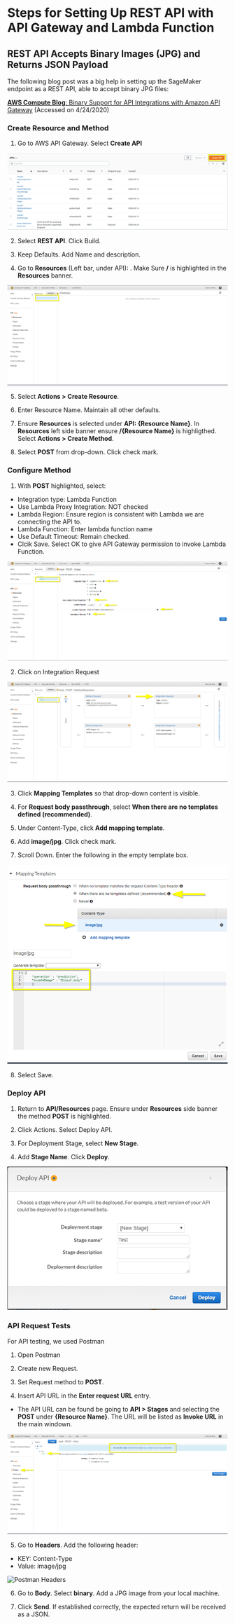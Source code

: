 # Steps for Setting Up REST API with API Gateway and Lambda Function
## REST API Accepts Binary Images (JPG) and Returns JSON Payload

The following blog post was a big help in setting up the SageMaker endpoint as a REST API, able to accept binary JPG files: 

[**AWS Compute Blog**: Binary Support for API Integrations with Amazon API Gateway](https://aws.amazon.com/blogs/compute/binary-support-for-api-integrations-with-amazon-api-gateway/) (Accessed on 4/24/2020)

### Create Resource and Method
1. Go to AWS API Gateway. Select **Create API**

![Create API](images/1_create_api.png)

2. Select **REST API**. Click Build.

3. Keep Defaults. Add Name and description.

4. Go to **Resources** (Left bar, under API): . Make Sure **/** is highlighted in the **Resources** banner.

![Create Resource](images/2_create_resource.png)

5. Select **Actions > Create Resource**.
 
6. Enter Resource Name. Maintain all other defaults.

7. Ensure **Resources** is selected under __API: {Resource Name}__. In **Resources** left side banner ensure **/{Resource Name}** is highligthed. Select **Actions > Create Method**.

8. Select **POST** from drop-down. Click check mark.

### Configure Method
1. With **POST** highlighted, select:
* Integration type: Lambda Function
* Use Lambda Proxy Integration: NOT checked
* Lambda Region: Ensure region is consistent with Lambda we are connecting the API to.
* Lambda Function: Enter lambda function name
* Use Default Timeout: Remain checked.
* Clcik Save. Select OK to give API Gateway permission to invoke Lambda Function.

![Configure Method](images/3_configure_method.png)

2. Click on Integration Request

![Integration Request](images/4_integration_request.png)

3. Click **Mapping Templates** so that drop-down content is visible.

4. For **Request body passthrough**, select **When there are no templates defined (recommended)**.

5. Under Content-Type, click **Add mapping template**.

6. Add **image/jpg**. Click check mark.

7. Scroll Down. Enter the following in the empty template box.

![Mapping Templates](images/5-mapping_templates.png)

8. Select Save.

### Deploy API
1. Return to **API/Resources** page. Ensure under **Resources** side banner the method **POST** is highlighted. 

2. Click Actions. Select Deploy API.

3. For Deployment Stage, select **New Stage**.

4. Add **Stage Name**. Click **Deploy**.

![Deploy](images/6-deploy.png)

### API Request Tests
For API testing, we used Postman

1. Open Postman

2. Create new Request.

3. Set Request method to **POST**.

4. Insert API URL in the **Enter request URL** entry.

* The API URL can be found be going to **API > Stages** and selecting the **POST** under **{Resource Name}**. The URL will be listed as **Invoke URL** in the main windown.

![Invoke URL](images/7-invoke_url.png)

5. Go to **Headers**. Add the following header:
* KEY: Content-Type
* Value: image/jpg

![Postman Headers](8-postman_headers.png)

6. Go to **Body**. Select **binary**. Add a JPG image from your local machine.

7. Click **Send**. If established correctly, the expected return will be received as a JSON.
